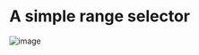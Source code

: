 # A simple range selector
![image](https://user-images.githubusercontent.com/88040008/166654179-e8c01e24-dc3b-4495-9e92-14076cac1421.png)
